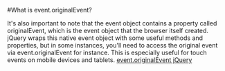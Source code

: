 #What is event.originalEvent?

It's also important to note that the event object contains a property called originalEvent, which is the event object that the browser itself created. jQuery wraps this native event object with some useful methods and properties, but in some instances, you'll need to access the original event via event.originalEvent for instance. This is especially useful for touch events on mobile devices and tablets.
[event.originalEvent jQuery](http://stackoverflow.com/questions/16674963/event-originalevent-jquery)

